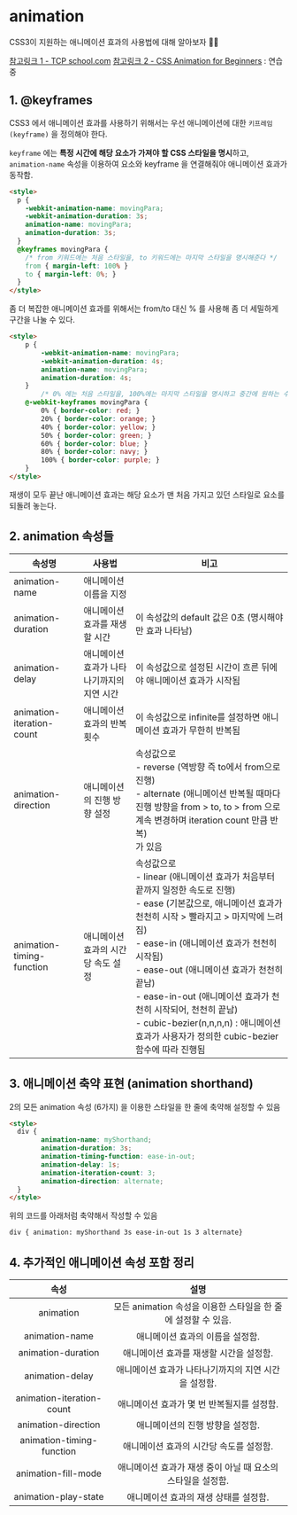 # animation

CSS3이 지원하는 애니메이션 효과의 사용법에 대해 알아보자 💁‍♀️

[참고링크 1 - TCP school.com](http://tcpschool.com/css/css3_transform_animation)
[참고링크 2 - CSS Animation for Beginners](https://thoughtbot.com/blog/css-animation-for-beginners) : 연습중

## 1. @keyframes

CSS3 에서 애니메이션 효과를 사용하기 위해서는 우선 애니메이션에 대한 `키프레임(keyframe)` 을 정의해야 한다.

`keyframe` 에는 **특정 시간에 해당 요소가 가져야 할 CSS 스타일을 명시**하고, `animation-name` 속성을 이용하여 요소와 keyframe 을 연결해줘야 애니메이션 효과가 동작함.

```html
<style>
  p {
    -webkit-animation-name: movingPara;
    -webkit-animation-duration: 3s;
    animation-name: movingPara;
    animation-duration: 3s;   
  }
  @keyframes movingPara {
    /* from 키워드에는 처음 스타일을, to 키워드에는 마지막 스타일을 명시해준다 */
    from { margin-left: 100% }
    to { margin-left: 0%; }
  }
</style>
```

좀 더 복잡한 애니메이션 효과를 위해서는 from/to 대신 % 를 사용해 좀 더 세밀하게 구간을 나눌 수 있다.

```html
<style>
    p {
        -webkit-animation-name: movingPara;
        -webkit-animation-duration: 4s;
        animation-name: movingPara;
        animation-duration: 4s;
    }
		/* 0% 에는 처음 스타일을, 100%에는 마지막 스타일을 명시하고 중간에 원하는 수 만큼의 키프레임을 생성할 수 있다 */
    @-webkit-keyframes movingPara {
        0% { border-color: red; }
        20% { border-color: orange; }
        40% { border-color: yellow; }
        50% { border-color: green; }
        60% { border-color: blue; }
        80% { border-color: navy; }
        100% { border-color: purple; }
    }
</style>
```

재생이 모두 끝난 애니메이션 효과는 해당 요소가 맨 처음 가지고 있던 스타일로 요소를 되돌려 놓는다.

## 2. animation 속성들

| 속성명             | 사용법                        | 비고 |
| ------------------ | ----------------------------- | ---|
| animation-name | 애니메이션 이름을 지정 |  |
| animation-duration | 애니메이션 효과를 재생할 시간 | 이 속성값의 default 값은 0초 (명시해야만 효과 나타남) |
| animation-delay   | 애니메이션 효과가 나타나기까지의 지연 시간 | 이 속성값으로 설정된 시간이 흐른 뒤에야 애니메이션 효과가 시작됨 |
| animation-iteration-count | 애니메이션 효과의 반복 횟수 | 이 속성값으로 infinite를 설정하면 애니메이션 효과가 무한히 반복됨 |
| animation-direction | 애니메이션의 진행 방향 설정 | 속성값으로 <br />- reverse (역방향 즉 to에서 from으로 진행)<br />- alternate (애니메이션 반복될 때마다 진행 방향을 from > to, to > from 으로 계속 변경하며 iteration count 만큼 반복)<br />가 있음 |
| animation-timing-function | 애니메이션 효과의 시간당 속도 설정 | 속성값으로 <br />- linear (애니메이션 효과가 처음부터 끝까지 일정한 속도로 진행)<br />- ease (기본값으로, 애니메이션 효과가 천천히 시작 > 빨라지고 > 마지막에 느려짐)<br />- ease-in (애니메이션 효과가 천천히 시작됨)<br />- ease-out (애니메이션 효과가 천천히 끝남)<br />- ease-in-out (애니메이션 효과가 천천히 시작되어, 천천히 끝남)<br />- cubic-bezier(n,n,n,n) : 애니메이션 효과가 사용자가 정의한 cubic-bezier 함수에 따라 진행됨 |



## 3. 애니메이션 축약 표현 (animation shorthand)

2의 모든 animation 속성 (6가지) 을 이용한 스타일을 한 줄에 축약해 설정할 수 있음

```html
<style>
  div {
        animation-name: myShorthand;
        animation-duration: 3s;
        animation-timing-function: ease-in-out;
        animation-delay: 1s;
        animation-iteration-count: 3;
        animation-direction: alternate;
  }
</style>
```

위의 코드를 아래처럼 축약해서 작성할 수 있음

```html
div { animation: myShorthand 3s ease-in-out 1s 3 alternate}
```



## 4. 추가적인 애니메이션 속성 포함 정리

|           속성            |                             설명                             |
| :-----------------------: | :----------------------------------------------------------: |
|         animation         | 모든 animation 속성을 이용한 스타일을 한 줄에 설정할 수 있음. |
|      animation-name       |               애니메이션 효과의 이름을 설정함.               |
|    animation-duration     |           애니메이션 효과를 재생할 시간을 설정함.            |
|      animation-delay      |     애니메이션 효과가 나타나기까지의 지연 시간을 설정함.     |
| animation-iteration-count |          애니메이션 효과가 몇 번 반복될지를 설정함.          |
|    animation-direction    |               애니메이션의 진행 방향을 설정함.               |
| animation-timing-function |           애니메이션 효과의 시간당 속도를 설정함.            |
|    animation-fill-mode    | 애니메이션 효과가 재생 중이 아닐 때 요소의 스타일을 설정함.  |
|   animation-play-state    |            애니메이션 효과의 재생 상태를 설정함.             |


